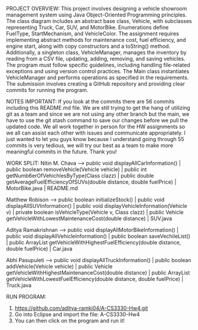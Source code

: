 PROJECT OVERVIEW: 
This project involves designing a vehicle showroom management system using Java Object-Oriented Programming principles. The class diagram includes an abstract base class, Vehicle, with subclasses representing Truck, Car, SUV, and MotorBike. Enumerations define FuelType, StartMechanism, and VehicleColor. The assignment requires implementing abstract methods for maintenance cost, fuel efficiency, and engine start, along with copy constructors and a toString() method. Additionally, a singleton class, VehicleManager, manages the inventory by reading from a CSV file, updating, adding, removing, and saving vehicles. The program must follow specific guidelines, including handling file-related exceptions and using version control practices. The Main class instantiates VehicleManager and performs operations as specified in the requirements. The submission involves creating a GitHub repository and providing clear commits for running the program.




NOTES IMPORTANT: 
If you look at the commits there are 56 commits including this README.md file. We are still trying to get the hang of utilizing git as a team and since we are not using any other branch but the main, we have to use the git stash command to save our changes before we pull the updated code. We all work together in person for the HW assignments so we all can assist each other with issues and communicate appropriately. I just wanted to let you guys know because I understand going through 55 commits is very tedious, we will try our best as a team to make more meaningful commits in the future. Thank you!




WORK SPLIT:
Nitin M. Chava --> public void displayAllCarInformation() | public boolean removeVehicle(Vehicle vehicle) | public int getNumb6erOfVehichlesByType(Class clazz) | public double getAverageFuelEfficiencyOfSUVs(double distance, double fuelPrice) | MotorBike.java | README.md

Matthew Robison --> public boolean initializeStock() | public void displayAllSUVInformation() | public void displayVehicleInformation(Vehicle v) | private boolean isVehicleType(Vehicle v, Class clazz) | public Vehicle getVehicleWithLowestMaintenanceCost(double distance) | SUV.java

Aditya Ramakrishnan --> public void displayAllMotorBikeInformation() | public void displayAllVehicleInformation() | public boolean saveVechileList() | public ArrayList<Vehicle> getVehicleWithHighestFuelEfficiency(double distance, double fuelPrice) | Car.java

Abhi Pasupuleti --> public void displayAllTruckInformation() | public boolean addVehicle(Vehicle vehicle) | public Vehicle getVehicleWithHighestMaintenanceCost(double distance) | public ArrayList<Vehicle> getVehicleWithLowestFuelEfficiency(double distance, double fuelPrice) | Truck.java




RUN PROGRAM:
1) https://github.com/aditya-ramki04/A-CS3330-Hw4.git
2) Go into Eclipse and import the file: A-CS3330-Hw4
3) You can then click on the program and run it!

